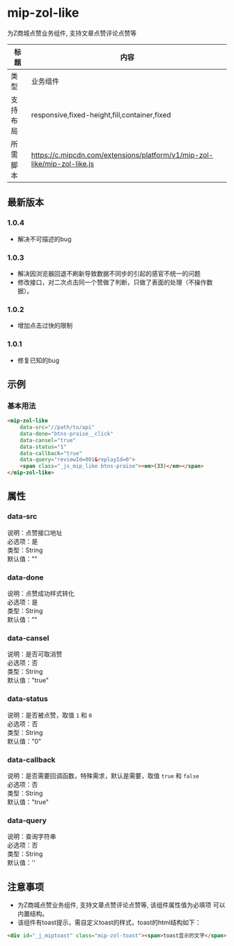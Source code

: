 # mip-zol-like

为Z商城点赞业务组件, 支持文章点赞评论点赞等

标题|内容
----|----
类型|业务组件
支持布局|responsive,fixed-height,fill,container,fixed
所需脚本|https://c.mipcdn.com/extensions/platform/v1/mip-zol-like/mip-zol-like.js

## 最新版本

### 1.0.4

- 解决不可描述的bug

### 1.0.3

- 解决因浏览器回退不刷新导致数据不同步的引起的感官不统一的问题
- 修改接口，对二次点击同一个赞做了判断，只做了表面的处理（不操作数据）。

### 1.0.2

- 增加点击过快的限制

### 1.0.1

- 修复已知的bug

## 示例

### 基本用法
```html
<mip-zol-like
	data-src="//path/to/api"
	data-done="btns-praise__click"
	data-cansel="true"
	data-status="1"
	data-callback="true"
	data-query="reviewId=001&replayId=0">
	<span class="_js_mip_like btns-praise"><em>(33)</em></span>
</mip-zol-like>
```

## 属性

### data-src

说明：点赞接口地址  
必选项：是  
类型：String    
默认值：""

### data-done

说明：点赞成功样式转化  
必选项：是  
类型：String  
默认值：""  

### data-cansel

说明：是否可取消赞     
必选项：否  
类型：String    
默认值："true"  

### data-status

说明：是否被点赞，取值 `1` 和 `0`   
必选项：否  
类型：String  
默认值："0"

### data-callback

说明：是否需要回调函数，特殊需求，默认是需要，取值 `true` 和 `false`  
必选项：否   
类型：String  
默认值："true"  

### data-query

说明：查询字符串    
必选项：否   
类型：String    
默认值：''


## 注意事项
- 为Z商城点赞业务组件, 支持文章点赞评论点赞等, 该组件属性值为必填项
可以内置结构。
- 该组件有toast提示，需自定义toast的样式，toast的html结构如下：
```html
<div id="_j_miptoast" class="mip-zol-toast"><span>toast显示的文字</span></div>
```
